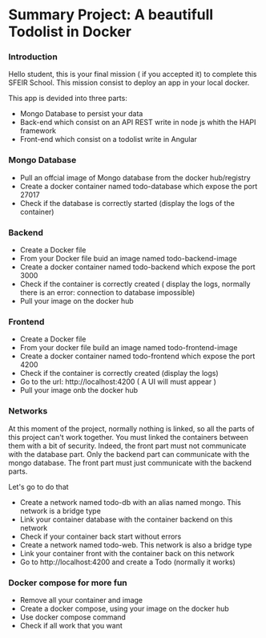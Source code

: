# Summary Project: A beautifull Todolist in Docker

### Introduction

Hello student, this is your final mission ( if you accepted it) to complete this SFEIR School. This mission consist to deploy an app in your local docker.

This app is devided into three parts: 
* Mongo Database to persist your data
* Back-end which consist on an API REST write in node js whith the HAPI framework
* Front-end which consist on a todolist write in Angular


### Mongo Database

* Pull an offcial image of Mongo database from the docker hub/registry
* Create a docker container named todo-database which expose the port 27017
* Check if the database is correctly started (display the logs of the container)

### Backend

* Create a Docker file
* From your Docker file buid an image named todo-backend-image
* Create a docker container named todo-backend which expose the port 3000
* Check if the container is correctly created ( display the logs, normally there is an error: connection to database impossible)
* Pull your image on the docker hub

### Frontend

* Create a Docker file
* From your docker file build an image named todo-frontend-image
* Create a docker container named todo-frontend which expose the port 4200
* Check if the container is correctly created (display the logs)
* Go to the url: http://localhost:4200 ( A UI will must appear )
* Pull your image onb the docker hub

### Networks

At this moment of the project, normally nothing is linked, so all the parts of this project can't work together. You must linked the containers between them with a bit of security.
Indeed, the front part must not communicate with the database part. Only the backend part can communicate with the mongo database. The front part must just communicate with the backend parts.

Let's go to do that

* Create a network named todo-db with an alias named mongo. This network is a bridge type
* Link your container database with the container backend on this network
* Check if your container back start without errors
* Create a network named todo-web. This network is also a bridge type
* Link your container front with the container back on this network
* Go to http://localhost:4200 and create a Todo (normally it works)

### Docker compose for more fun

* Remove all your container and image
* Create a docker compose, using your image on the docker hub
* Use docker compose command
* Check if all work that you want

